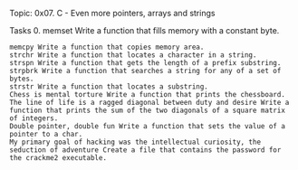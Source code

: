 Topic: 0x07. C - Even more pointers, arrays and strings

Tasks 0. memset Write a function that fills memory with a constant byte.

    memcpy Write a function that copies memory area.
    strchr Write a function that locates a character in a string.
    strspn Write a function that gets the length of a prefix substring.
    strpbrk Write a function that searches a string for any of a set of bytes.
    strstr Write a function that locates a substring.
    Chess is mental torture Write a function that prints the chessboard.
    The line of life is a ragged diagonal between duty and desire Write a function that prints the sum of the two diagonals of a square matrix of integers.
    Double pointer, double fun Write a function that sets the value of a pointer to a char.
    My primary goal of hacking was the intellectual curiosity, the seduction of adventure Create a file that contains the password for the crackme2 executable.

